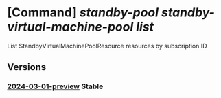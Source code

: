 # [Command] _standby-pool standby-virtual-machine-pool list_

List StandbyVirtualMachinePoolResource resources by subscription ID

## Versions

### [2024-03-01-preview](/Resources/mgmt-plane/L3N1YnNjcmlwdGlvbnMve30vcHJvdmlkZXJzL21pY3Jvc29mdC5zdGFuZGJ5cG9vbC9zdGFuZGJ5dmlydHVhbG1hY2hpbmVwb29scw==/2024-03-01-preview.xml) **Stable**

<!-- mgmt-plane /subscriptions/{}/providers/microsoft.standbypool/standbyvirtualmachinepools 2024-03-01-preview -->
<!-- mgmt-plane /subscriptions/{}/resourcegroups/{}/providers/microsoft.standbypool/standbyvirtualmachinepools 2024-03-01-preview -->
